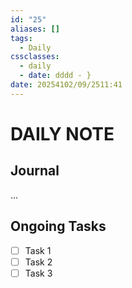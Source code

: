 ```yaml
---
id: "25"
aliases: []
tags:
  - Daily
cssclasses:
  - daily
  - date: dddd - }
date: 20254102/09/2511:41
---
```


# DAILY NOTE

## Journal

...

## Ongoing Tasks

- [ ] Task 1
- [ ] Task 2
- [ ] Task 3
